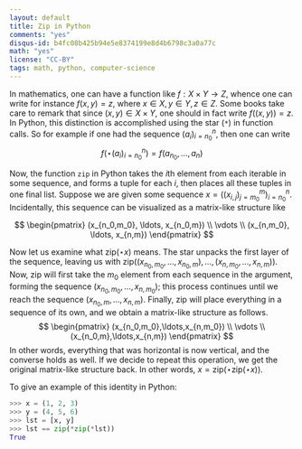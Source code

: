 ```yaml
---
layout: default
title: Zip in Python
comments: "yes"
disqus-id: b4fc08b425b94e5e8374199e8d4b6798c3a0a77c
math: "yes"
license: "CC-BY"
tags: math, python, computer-science
---
```


In mathematics, one can have a function like $f: X \times Y\to Z$,
whence one can write for instance $f(x,y) = z$, where $x\in X,
y\in Y, z\in Z$. Some books take care to remark that since $(x,y)\in
X\times Y$, one should in fact write $f((x,y))=z$. In Python, this
distinction is accomplished using the star (`*`) in function calls.  So
for example if one had the sequence $(a_i)_{i=n_0}^n$, then one can
write
$$
f(\star(a_i)_{i=n_0}^n) = f(a_{n_0}, \ldots, a_n)
$$

Now, the function `zip` in Python takes the $i$th element from each
iterable in some sequence, and forms a tuple for each $i$, then
places all these tuples in one final list.  Suppose we are given some
sequence $x = ((x_{i,j})_{j={m_0}}^m)_{i={n_0}}^n$. Incidentally,
this sequence can be visualized as a matrix-like structure like

$$
\begin{pmatrix}
(x_{n_0,m_0}, \ldots, x_{n_0,m}) \\
\vdots \\
(x_{n,m_0}, \ldots, x_{n,m})
\end{pmatrix}
$$

Now let us examine what $\mathrm{zip}(\star x)$ means.  The star
unpacks the first layer of the sequence, leaving us with
$\mathrm{zip}((x_{n_0,m_0}, \ldots, x_{n_0,m}), \ldots, (x_{n,m_0},
\ldots, x_{n,m}))$.  Now, $\mathrm{zip}$ will first take the
$m_0$ element from each sequence in the argument, forming the
sequence $(x_{n_0,m_0},\ldots,x_{n,m_0})$; this process continues
until we reach the sequence $(x_{n_0,m},\ldots,x_{n,m})$.  Finally,
$\mathrm{zip}$ will place everything in a sequence of its own, and
we obtain a matrix-like structure as follows.
$$
\begin{pmatrix}
(x_{n_0,m_0},\ldots,x_{n,m_0}) \\
\vdots \\
(x_{n_0,m},\ldots,x_{n,m})
\end{pmatrix}
$$
In other words, everything that was horizontal is now vertical, and the
converse holds as well. If we decide to repeat this operation, we get
the original matrix-like structure back.  In other words, $x =
\mathrm{zip}(\star\mathrm{zip}(\star x))$.

To give an example of this identity in Python:

``` python
>>> x = (1, 2, 3)
>>> y = (4, 5, 6)
>>> lst = [x, y]
>>> lst == zip(*zip(*lst))
True
```
